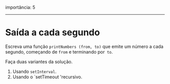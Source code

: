 importância: 5

---

# Saída a cada segundo

Escreva uma função `printNumbers (from, to)` que emite um número a cada segundo, começando de `from` e terminando por` to`.

Faça duas variantes da solução.

1. Usando `setInterval`.
2. Usando o `setTimeout 'recursivo.


